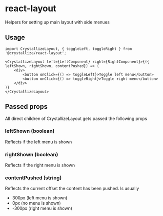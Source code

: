 # react-layout

Helpers for setting up main layout with side menues

## Usage

```
import CrystallizeLayout, { toggleLeft, toggleRight } from '@crystallize/react-layout';

<CrystallizeLayout left={LeftComponent} right={RightComponent}>{({ leftShown, rightShown, contentPushed}) => (
    <div>
        <button onClick={() => toggleLeft}>Toggle left menu</button>
        <button onClick={() => toggleRight}>Toggle right menu</button>
    </div>
)}
</CrystallizeLayout>
```

## Passed props

All direct children of CrystallizeLayout gets passed the following props

### leftShown (boolean)

Reflects if the left menu is shown

### rightShown (boolean)

Reflects if the right menu is shown

### contentPushed (string)

Reflects the current offset the content has been pushed. Is usually

- 300px (left menu is shown)
- 0px (no menu is shown)
- -300px (right menu is shown)
